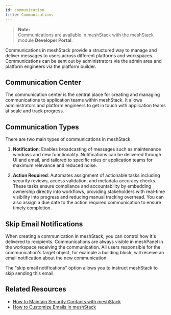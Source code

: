 ```yaml
---
id: communication
title: Communications
---
```


> **Note:**  
> Communications are available in meshStack with the meshStack module **Developer Portal**.

Communications in meshStack provide a structured way to manage and deliver messages to users across different platforms and workspaces. Communications can be sent out by administrators via the admin area and platform engineers via the platform builder.

## Communication Center

The communication center is the central place for creating and managing communications to application teams within meshStack. It allows administrators and platform engineers to get in touch with application teams at scale and track progress.

## Communication Types

There are two main types of communications in meshStack:

1. **Notification**: Enables broadcasting of messages such as maintenance windows and new functionality. Notifications can be delivered through UI and email, and tailored to specific roles or application teams for maximum relevance and reduced noise.

2. **Action Required**: Automates assignment of actionable tasks including security reviews, access validation, and metadata accuracy checks. These tasks ensure compliance and accountability by embedding ownership directly into workflows, providing stakeholders with real-time visibility into progress and reducing manual tracking overhead. You can also assign a due date to the action required communication to ensure timely completion.

## Skip Email Notifications

When creating a communication in meshStack, you can control how it's delivered to recipients.
Communications are always visible in meshPanel in the workspace receiving the communication. 
All users responsible for the communication's target object, for example a building block, will receive an email notification about the new communication.

The "skip email notifications" option allows you to instruct meshStack to skip sending this email.

## Related Resources

- [How to Maintain Security Contacts with meshStack](../guides/developer-portal/how-to-provide-security-contact.md)
- [How to Customize Emails in meshStack](../guides/developer-portal/how-to-email-branding.md)
